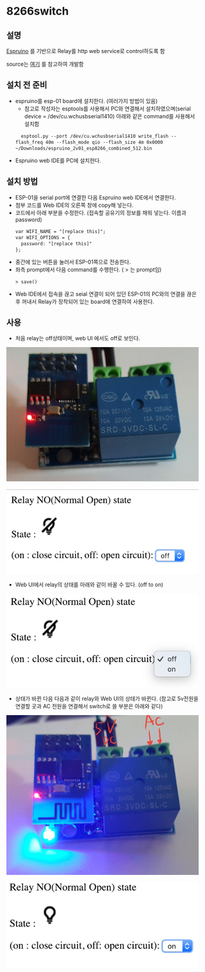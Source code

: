 # 8266switch

## 설명

[Espruino](http://www.espruino.com) 를 기반으로 Relay를 http web service로 control하도록 함

source는 [여기](https://www.espruino.com/WiFi+Websocket+Server) 를 참고하여 개발함

## 설치 전 준비

* espruino를 esp-01 board에 설치한다. (여러가지 방법이 있음)
  * 참고로 작성자는 esptools를 사용해서 PC와 연결해서 설치하였으며(serial device = /dev/cu.wchusbserial1410) 아래와 같은 command를 사용해서 설치함
  ```!bash
    esptool.py --port /dev/cu.wchusbserial1410 write_flash --flash_freq 40m --flash_mode qio --flash_size 4m 0x0000 ~/Downloads/espruino_2v01_esp8266_combined_512.bin
    ```
* Espruino web IDE를 PC에 설치한다.


## 설치 방법

* ESP-01을 serial port에 연결한 다음 Espruino web IDE에서 연결한다.
* 첨부 코드를 Web IDE의 오른쪽 창에 copy해 넣는다.
* 코드에서 아래 부분을 수정한다. (접속할 공유기의 정보를 채워 넣는다. 이름과 password)
  ```!javascript
  var WIFI_NAME = "[replace this]";
  var WIFI_OPTIONS = {
    password: "[replace this]"
  };
  ```
* 중간에 있는 버튼을 눌러서 ESP-01쪽으로 전송한다.
* 좌측 prompt에서 다음 command를 수행한다.  ( > 는 prompt임)
  ```
  > save()
  ```
* Web IDE에서 접속을 끊고 seial 연결이 되어 있던 ESP-01의 PC와의 연결을 끊은 후 꺼내서 Relay가 장착되어 있는 board에 연결하여 사용한다.

## 사용

* 처음 relay는 off상태이며, web UI 에서도 off로 보인다.

![Relay off](/images/relay_off.jpg)

![web off screen ](/images/web_off_screen.png)

* Web UI에서 relay의 상태를 아래와 같이 바꿀 수 있다. (off to on)

![web change screen ](/images/web_change_screen.png)

* 상태가 바뀐 다음 다음과 같이 relay와 Web UI의 상태가 바뀐다. (참고로 5v전원을 연결할 곳과 AC 전원을 연결해서 switch로 쓸 부분은 아래와 같다)

![Relay on](/images/relay_on.jpg)

![web on screen ](/images/web_on_screen.png)




